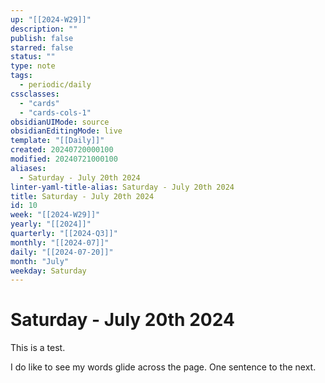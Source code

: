 ```yaml
---
up: "[[2024-W29]]"
description: ""
publish: false
starred: false
status: ""
type: note
tags:
  - periodic/daily
cssclasses:
  - "cards"
  - "cards-cols-1"
obsidianUIMode: source
obsidianEditingMode: live
template: "[[Daily]]"
created: 20240720000100
modified: 20240721000100
aliases:
  - Saturday - July 20th 2024
linter-yaml-title-alias: Saturday - July 20th 2024
title: Saturday - July 20th 2024
id: 10
week: "[[2024-W29]]"
yearly: "[[2024]]"
quarterly: "[[2024-Q3]]"
monthly: "[[2024-07]]"
daily: "[[2024-07-20]]"
month: "July"
weekday: Saturday
---
```


# Saturday - July 20th 2024

This is a test.

I do like to see my words glide across the page. One sentence to the next.
